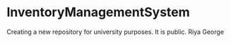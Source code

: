 # InventoryManagementSystem
Creating a new repository for university purposes. It is public.
Riya George
